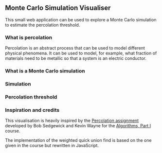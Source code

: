 ## Monte Carlo Simulation Visualiser
This small web application can be used to explore a Monte Carlo simulation to estimate
the percolation threshold.

### What is percolation
Percolation is an abstract process that can be used to model different physical phenomena.
It can be used to model, for example, what fraction of materials need to be metallic so that a system is an electric conductor.

### What is a Monte Carlo simulation

### Simulation

### Percolation threshold

### Inspiration and credits
This visualisation is heavily inspired by the [Percolation assignment](https://coursera.cs.princeton.edu/algs4/assignments/percolation/specification.php) developed by
Bob Sedgewick and Kevin Wayne for the [Algorithms, Part I](https://www.coursera.org/learn/algorithms-part1/) course.

The implementation of the weighted quick union find is based on the one given in the course
but rewritten in JavaScript.